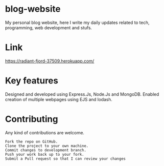# blog-website
My personal blog website, here I write my daily updates related to tech, programming, web development and stufs.

# Link
https://radiant-fjord-37509.herokuapp.com/

# Key features
Designed and developed using Express.Js, Node.Js and MongoDB.
Enabled creation of multiple webpages using EJS and lodash.

# Contributing
Any kind of contributions are welcome.

    Fork the repo on GitHub.
    Clone the project to your own machine.
    Commit changes to development branch.
    Push your work back up to your fork.
    Submit a Pull request so that I can review your changes
